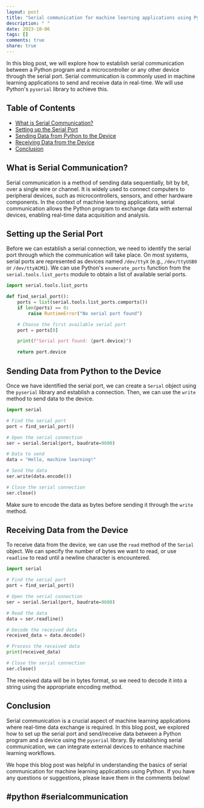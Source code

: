 ```yaml
---
layout: post
title: "Serial communication for machine learning applications using Python"
description: " "
date: 2023-10-06
tags: []
comments: true
share: true
---
```


In this blog post, we will explore how to establish serial communication between a Python program and a microcontroller or any other device through the serial port. Serial communication is commonly used in machine learning applications to send and receive data in real-time. We will use Python's `pyserial` library to achieve this.

## Table of Contents
- [What is Serial Communication?](#what-is-serial-communication)
- [Setting up the Serial Port](#setting-up-the-serial-port)
- [Sending Data from Python to the Device](#sending-data-from-python-to-the-device)
- [Receiving Data from the Device](#receiving-data-from-the-device)
- [Conclusion](#conclusion)

## What is Serial Communication?

Serial communication is a method of sending data sequentially, bit by bit, over a single wire or channel. It is widely used to connect computers to peripheral devices, such as microcontrollers, sensors, and other hardware components. In the context of machine learning applications, serial communication allows the Python program to exchange data with external devices, enabling real-time data acquisition and analysis.

## Setting up the Serial Port

Before we can establish a serial connection, we need to identify the serial port through which the communication will take place. On most systems, serial ports are represented as devices named `/dev/ttyX` (e.g., `/dev/ttyUSB0` or `/dev/ttyACM1`). We can use Python's `enumerate_ports` function from the `serial.tools.list_ports` module to obtain a list of available serial ports.

```python
import serial.tools.list_ports

def find_serial_port():
    ports = list(serial.tools.list_ports.comports())
    if len(ports) == 0:
        raise RuntimeError("No serial port found")

    # Choose the first available serial port
    port = ports[0]

    print(f"Serial port found: {port.device}")

    return port.device
```

## Sending Data from Python to the Device

Once we have identified the serial port, we can create a `Serial` object using the `pyserial` library and establish a connection. Then, we can use the `write` method to send data to the device.

```python
import serial

# Find the serial port
port = find_serial_port()

# Open the serial connection
ser = serial.Serial(port, baudrate=9600)

# Data to send
data = "Hello, machine learning!"

# Send the data
ser.write(data.encode())

# Close the serial connection
ser.close()
```

Make sure to encode the data as bytes before sending it through the `write` method.

## Receiving Data from the Device

To receive data from the device, we can use the `read` method of the `Serial` object. We can specify the number of bytes we want to read, or use `readline` to read until a newline character is encountered.

```python
import serial

# Find the serial port
port = find_serial_port()

# Open the serial connection
ser = serial.Serial(port, baudrate=9600)

# Read the data
data = ser.readline()

# Decode the received data
received_data = data.decode()

# Process the received data
print(received_data)

# Close the serial connection
ser.close()
```

The received data will be in bytes format, so we need to decode it into a string using the appropriate encoding method.

## Conclusion

Serial communication is a crucial aspect of machine learning applications where real-time data exchange is required. In this blog post, we explored how to set up the serial port and send/receive data between a Python program and a device using the `pyserial` library. By establishing serial communication, we can integrate external devices to enhance machine learning workflows. 

We hope this blog post was helpful in understanding the basics of serial communication for machine learning applications using Python. If you have any questions or suggestions, please leave them in the comments below!

## #python #serialcommunication